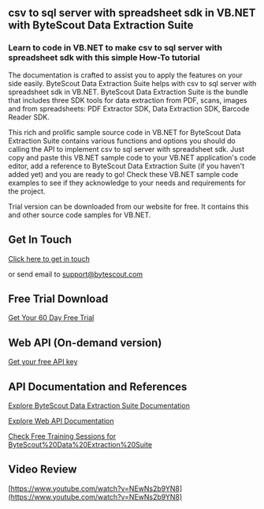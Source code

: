 ## csv to sql server with spreadsheet sdk in VB.NET with ByteScout Data Extraction Suite

### Learn to code in VB.NET to make csv to sql server with spreadsheet sdk with this simple How-To tutorial

The documentation is crafted to assist you to apply the features on your side easily. ByteScout Data Extraction Suite helps with csv to sql server with spreadsheet sdk in VB.NET. ByteScout Data Extraction Suite is the bundle that includes three SDK tools for data extraction from PDF, scans, images and from spreadsheets: PDF Extractor SDK, Data Extraction SDK, Barcode Reader SDK.

This rich and prolific sample source code in VB.NET for ByteScout Data Extraction Suite contains various functions and options you should do calling the API to implement csv to sql server with spreadsheet sdk.  Just copy and paste this VB.NET sample code to your VB.NET application's code editor, add a reference to ByteScout Data Extraction Suite (if you haven't added yet) and you are ready to go! Check these VB.NET sample code examples to see if they acknowledge to your needs and requirements for the project.

Trial version can be downloaded from our website for free. It contains this and other source code samples for VB.NET.

## Get In Touch

[Click here to get in touch](https://bytescout.zendesk.com/hc/en-us/requests/new?subject=ByteScout%20Data%20Extraction%20Suite%20Question)

or send email to [support@bytescout.com](mailto:support@bytescout.com?subject=ByteScout%20Data%20Extraction%20Suite%20Question) 

## Free Trial Download

[Get Your 60 Day Free Trial](https://bytescout.com/download/web-installer?utm_source=github-readme)

## Web API (On-demand version)

[Get your free API key](https://pdf.co/documentation/api?utm_source=github-readme)

## API Documentation and References

[Explore ByteScout Data Extraction Suite Documentation](https://bytescout.com/documentation/index.html?utm_source=github-readme)

[Explore Web API Documentation](https://pdf.co/documentation/api?utm_source=github-readme)

[Check Free Training Sessions for ByteScout%20Data%20Extraction%20Suite](https://academy.bytescout.com/)

## Video Review

[https://www.youtube.com/watch?v=NEwNs2b9YN8](https://www.youtube.com/watch?v=NEwNs2b9YN8)